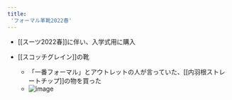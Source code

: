 ```yaml
---
title:
 'フォーマル革靴2022春'
---
```


- [[スーツ2022春]]に伴い、入学式用に購入

- [[スコッチグレイン]]の靴
    - 「一番フォーマル」とアウトレットの人が言っていた、[[内羽根ストレートチップ]]の物を買った
    - ![image](https://i.gyazo.com/01f98ac6a7cde2d115ed69a049537156.jpg)


